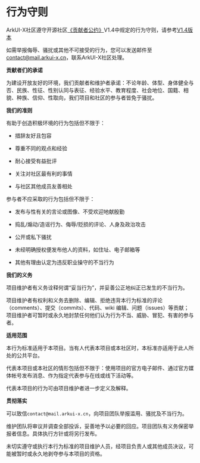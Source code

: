 # 行为守则

ArkUI-X社区遵守开源社区[《贡献者公约》](https://contributor-covenant.org/)V1.4中规定的行为守则，请参考[V1.4版本](https://www.contributor-covenant.org/zh-cn/version/1/4/code-of-conduct.html)

如需举报侮辱、骚扰或其他不可接受的行为，您可以发送邮件至[contact@mail.arkui-x.cn](mailto:contact@mail.arkui-x.cn)，联系ArkUI-X社区处理。

**贡献者们的承诺**

为建设开放友好的环境，我们贡献者和维护者承诺：不论年龄、体型、身体健全与否、民族、性征、性别认同与表征、经验水平、教育程度、社会地位、国籍、相貌、种族、信仰、性取向，我们项目和社区的参与者皆免于骚扰。

**我们的准则**

有助于创造积极环境的行为包括但不限于：

-   措辞友好且包容

-   尊重不同的观点和经验

-   耐心接受有益批评

-   关注对社区最有利的事情

-   与社区其他成员友善相处


参与者不应采取的行为包括但不限于：

-   发布与性有关的言论或图像、不受欢迎地献殷勤

-   捣乱/煽动/造谣行为、侮辱/贬损的评论、人身及政治攻击

-   公开或私下骚扰

-   未经明确授权便发布他人的资料，如住址、电子邮箱等

-   其他有理由认定为违反职业操守的不当行为


**我们的义务**

项目维护者有义务诠释何谓“妥当行为”，并妥善公正地纠正已发生的不当行为。

项目维护者有权利和义务去删除、编辑、拒绝违背本行为标准的评论（comments）、提交（commits）、代码、wiki 编辑、问题（issues）等贡献；项目维护者可暂时或永久地封禁任何他们认为行为不当、威胁、冒犯、有害的参与者。

**适用范围**

本行为标准适用于本项目。当有人代表本项目或本社区时，本标准亦适用于此人所处的公共平台。

代表本项目或本社区的情形包括但不限于：使用项目的官方电子邮件、通过官方媒体帐号发布消息、作为指定代表参与在线或线下活动等。

代表本项目的行为可由项目维护者进一步定义及解释。

**贯彻落实**

可以致信`contact@mail.arkui-x.cn`，向项目团队举报滥用、骚扰及不当行为。

维护团队将审议并调查全部投诉，妥善地予以必要的回应。项目团队有义务保密举报者信息。具体执行方针或将另行发布。

未切实遵守或执行本行为标准的项目维护人员，经项目负责人或其他成员决议，可能被暂时或永久地剥夺参与本项目的资格。


